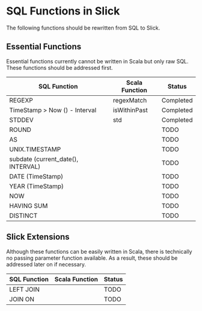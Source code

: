  SQL Functions in Slick 
==========================

The following functions should be rewritten from SQL to Slick.

## Essential Functions

Essential functions currently cannot be written in Scala but only raw SQL. These functions should be addressed first.

| SQL Function                        | Scala Function        | Status             | 
| ----------------------------------- | --------------------- | -------------------| 
| REGEXP                              | regexMatch            | Completed          |
| TimeStamp > Now () - Interval       | isWithinPast          | Completed          |
| STDDEV                              | std                   | Completed          |
| ROUND                               |                       | TODO               |
| AS                                  |                       | TODO               |
| UNIX.TIMESTAMP                      |                       | TODO               |
| subdate (current_date(), INTERVAL)  |                       | TODO               |
| DATE (TimeStamp)                    |                       | TODO               |
| YEAR (TimeStamp)                    |                       | TODO               |
| NOW                                 |                       | TODO               |
| HAVING SUM                          |                       | TODO               |
| DISTINCT                            |                       | TODO               |


## Slick Extensions

Although these functions can be easily written in Scala, there is technically no passing parameter function available. As a result, these should be addressed later on if necessary.

| SQL Function                        | Scala Function        | Status             | 
| ----------------------------------- | --------------------- | -------------------| 
| LEFT JOIN                           |                       | TODO               |
| JOIN ON                             |                       | TODO               |
